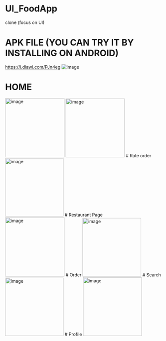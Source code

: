 # UI_FoodApp
clone (focus on UI)
# APK FILE (YOU CAN TRY IT BY INSTALLING ON ANDROID)
https://i.diawi.com/PJn4eg
![image](https://github.com/trmylinh/UI_FoodApp/assets/89790450/a4eeeb0e-964b-4206-b2a5-967799a88913)
# HOME
<img width="190" alt="image" src="https://github.com/trmylinh/UI_FoodApp/assets/89790450/8e8f9e9c-e2ce-4a20-aefd-e0a4e03a314e">
<img width="189" alt="image" src="https://github.com/trmylinh/UI_FoodApp/assets/89790450/990d1d9e-c944-4caf-8cdd-8b4cd88eb4a3">
# Rate order
<img width="187" alt="image" src="https://github.com/trmylinh/UI_FoodApp/assets/89790450/d1c6e9fc-ae96-4b4c-b729-33787d0b74d8">
# Restaurant Page
<img width="190" alt="image" src="https://github.com/trmylinh/UI_FoodApp/assets/89790450/f20eefed-96e9-4813-b308-cf96bfd91085">
# Order
<img width="188" alt="image" src="https://github.com/trmylinh/UI_FoodApp/assets/89790450/0071d597-6e52-4fa1-a801-b218e69d8f30">
# Search
<img width="187" alt="image" src="https://github.com/trmylinh/UI_FoodApp/assets/89790450/dcf68940-0ee6-4675-9584-87eb025640db">
# Profile
<img width="188" alt="image" src="https://github.com/trmylinh/UI_FoodApp/assets/89790450/b194dfbe-93d0-43c9-b4c0-53a11a094312">




